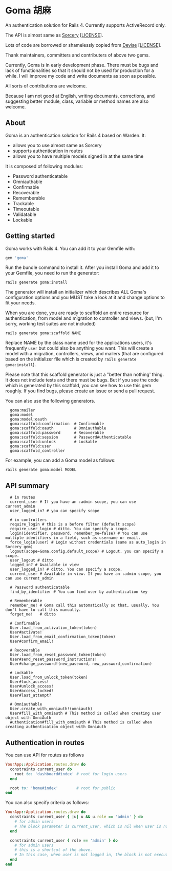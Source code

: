 # Goma 胡麻

An authentication solution for Rails 4.
Currently supports ActiveRecord only.

The API is almost same as [Sorcery](https://github.com/NoamB/sorcery) \[[LICENSE](https://raw.githubusercontent.com/NoamB/sorcery/master/LICENSE.txt)\].

Lots of code are borrowed or shamelessly copied from [Devise](https://github.com/plataformatec/devise) \[[LICENSE](https://raw.githubusercontent.com/plataformatec/devise/master/MIT-LICENSE)\].

Thank maintainers, committers and contributers of above two gems.

Currently, Goma is in early development phase. There must be bugs and lack of functionalities so that it should not be used for production for a while. I will improve my code and write documents as soon as possible.

All sorts of contributions are welcome.

Because I am not good at English, writing documents, corrections, and suggesting better module, class, variable or method names are also welcome.


## About
Goma is an authentication solution for Rails 4 based on Warden. It:

- allows you to use almost same as Sorcery
- supports authentication in routes
- allows you to have multiple models signed in at the same time

It is composed of following modules:

- Password authenticatable
- Omniauthable
- Confirmable
- Recoverable
- Rememberable
- Trackable
- Timeoutable
- Validatable
- Lockable


## Getting started
Goma works with Rails 4. You can add it to your Gemfile with:

```ruby
gem 'goma'
```

Run the bundle command to install it.
After you install Goma and add it to your Gemfile, you need to run the generator:

```console
rails generate goma:install
```

The generator will install an initializer which describes ALL Goma's configuration options and you MUST take a look at it and change options to fit your needs.

When you are done, you are ready to scaffold an entire resource for authentication, from model and migration to controller and views. (but, I'm sorry, working test suites are not included)

```console
rails generate goma:scaffold NAME
```

Replace NAME by the class name used for the applications users, it's frequently `user` but could also be anything you want. This will create a model with a migration, controllers, views, and mailers (that are configured based on the initializer file which is created by `rails generate goma:install`).

Please note that this scaffold generator is just a "better than nothing' thing. It does not include tests and there must be bugs. But if you see the code which is generated by this scaffold, you can see how to use this gem roughly. If you find bugs, please create an issue or send a pull request.


You can also use the following generators.

```
  goma:mailer
  goma:model
  goma:model:oauth
  goma:scaffold:confirmation  # Confirmable
  goma:scaffold:oauth         # Omniauthable
  goma:scaffold:password      # Recoverable
  goma:scaffold:session       # PasswordAuthenticatable
  goma:scaffold:unlock        # Lockable
  goma:scaffold:user
  goma:scaffold_controller
```

For example, you can add a Goma model as follows:

```console
rails generate goma:model MODEL
```


## API summary

```
  # in routes
  current_user # If you have an :admin scope, you can use current_admin
  user_logged_in? # you can specify scope

  # in controllers
  require_login # this is a before filter (default scope)
  require_user_login # ditto. You can specify a scope.
  login(identifier, password, remember_me=false) # You can use multiple identifiers in a field, such as username or email.
  force_login(user) # Login without credentials (same as auto_login in Sorcery gem)
  logout(scope=Goma.config.default_scope) # Logout. you can specify a scope.
  user_logout # ditto
  logged_in? # Available in view
  user_logged_in? # ditto. You can specify a scope.
  current_user # Available in view. If you have an :admin scope, you can use current_admin

  # Password authenticatable
  find_by_identifier # You can find user by authentication key

  # Rememberable
  remember_me! # Goma call this automatically so that, usually, You don't have to call this manually.
  forget_me!   # ditto

  # Confirmable
  User.load_from_activation_token(token)
  User#activate!
  User.load_from_email_confirmation_token(token)
  User#confirm_email!

  # Recoverable
  User.load_from_reset_password_token(token)
  User#send_reset_password_instructions!
  User#change_password!(new_password, new_password_confirmation)

  # Lockable
  User.load_from_unlock_token(token)
  User#lock_access!
  User#unlock_access!
  User#access_locked?
  User#last_attempt?

  # Omniauthable
  User.create_with_omniauth!(omniauth)
  User#fill_with_omniauth # This method is called when creating user object with OmniAuth
  Authentication#fill_with_omniauth # This method is called when creating authentication object with OmniAuth
```


## Authentication in routes
You can use API for routes as follows

```ruby
YourApp::Application.routes.draw do
  constraints current_user do
    root to: 'dashboard#index' # root for login users
  end

  root to: 'home#index'        # root for public
end
```

You can also specify criteria as follows:

```ruby
YourApp::Application.routes.draw do
  constraints current_user { |u| u && u.role == 'admin' } do
    # for admin users
    # The block parameter is current_user, which is nil when user is not logged in.
  end

  constraints current_user { role == 'admin' } do
    # for admin users
    # this is a shortcut of the above.
    # In this case, when user is not logged in, the block is not executed.
  end
end
```
